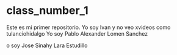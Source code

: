 # class_number_1
Este es mi primer repositorio. 
Yo soy Ivan y no veo xvideos como tulanciohidalgo
Yo soy Pablo Alexander Lomen Sanchez 

o soy Jose Sinahy Lara Estudillo
